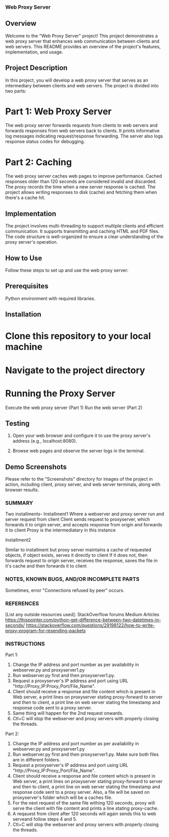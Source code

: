 ### Web Proxy Server
## Overview
Welcome to the "Web Proxy Server" project! This project demonstrates a web proxy server that enhances web communication between clients and web servers. This README provides an overview of the project's features, implementation, and usage.

## Project Description
In this project, you will develop a web proxy server that serves as an intermediary between clients and web servers. The project is divided into two parts:

# Part 1: Web Proxy Server
The web proxy server forwards requests from clients to web servers and forwards responses from web servers back to clients.
It prints informative log messages indicating request/response forwarding.
The server also logs response status codes for debugging.
# Part 2: Caching
The web proxy server caches web pages to improve performance.
Cached responses older than 120 seconds are considered invalid and discarded.
The proxy records the time when a new server response is cached.
The project allows writing responses to disk (cache) and fetching them when there's a cache hit.
## Implementation
The project involves multi-threading to support multiple clients and efficient communication.
It supports transmitting and caching HTML and PDF files.
The code structure is well-organized to ensure a clear understanding of the proxy server's operation.
## How to Use
Follow these steps to set up and use the web proxy server:

## Prerequisites
Python environment with required libraries.

## Installation
# Clone this repository to your local machine
# Navigate to the project directory
# Running the Proxy Server
Execute the web proxy server (Part 1)
Run the web server (Part 2)

## Testing
1. Open your web browser and configure it to use the proxy server's address (e.g., localhost:8080).

2. Browse web pages and observe the server logs in the terminal.

## Demo Screenshots
Please refer to the "Screenshots" directory for images of the project in action, including client, proxy server, and web server terminals, along with browser results.


### SUMMARY
Two installments-
Installment1
Where a webserver and proxy server run and server request from client
Client sends request to proxyserver, which forwards it to origin server,
and accepts response from origin and forwards it to client
Proxy is the intermediatary in this instance

Installment2

Similar to installment but proxy server maintains a cache of requested objects, 
if object exists, serves it directly to client
If it does not, then forwards request to origin server, receives the response, 
saves the file in it's cache and then forwards it to client

### NOTES, KNOWN BUGS, AND/OR INCOMPLETE PARTS

Sometimes, error "Connections refused by peer" occurs.

### REFERENCES

[List any outside resources used]: 
StackOverflow forums
Medium Articles
https://thispointer.com/python-get-difference-between-two-datetimes-in-seconds/
https://stackoverflow.com/questions/29198122/how-to-write-proxy-program-for-resending-packets

### INSTRUCTIONS

Part 1:
1. Change the IP address and port number as per availability in webserver.py and proxyserver1.py
2. Run webserver.py first and then proxyserver1.py. 
3. Request a proxyserver's IP address and port using URL "http://Proxy_IP:Proxy_Port/File_Name".
4. Client should receive a response and file content which is present in Web server, a print lines on proxyserver stating proxy-forward to server and then to client, a print line on web server stating the timestamp and response code sent to a proxy server.
5. Same thing will happen for the 2nd request onwards.
6. Ctl+C will stop the webserver and proxy servers with properly closing the threads.

Part 2:
1. Change the IP address and port number as per availability in webserver.py and proxyserver1.py
2. Run webserver.py first and then proxyserver1.py. Make sure both files are in different folders.
3. Request a proxyserver's IP address and port using URL "http://Proxy_IP:Proxy_Port/File_Name".
4. Client should receive a response and file content which is present in Web server, a print lines on proxyserver stating proxy-forward to server and then to client, a print line on web server stating the timestamp and response code sent to a proxy server. Also, a file will be saved on proxyserver's folder which will be a caches file.
5. For the next request of the same file withing 120 seconds, proxy will serve the client with file content and prints a line stating proxy-cache.
6. A reqauest from client after 120 seconds will again sends this to web serveand follow steps 4 and 5.
7. Ctl+C will stop the webserver and proxy servers with properly closing the threads.
